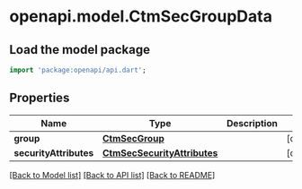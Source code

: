 # openapi.model.CtmSecGroupData

## Load the model package
```dart
import 'package:openapi/api.dart';
```

## Properties
Name | Type | Description | Notes
------------ | ------------- | ------------- | -------------
**group** | [**CtmSecGroup**](CtmSecGroup.md) |  | [optional] 
**securityAttributes** | [**CtmSecSecurityAttributes**](CtmSecSecurityAttributes.md) |  | [optional] 

[[Back to Model list]](../README.md#documentation-for-models) [[Back to API list]](../README.md#documentation-for-api-endpoints) [[Back to README]](../README.md)


